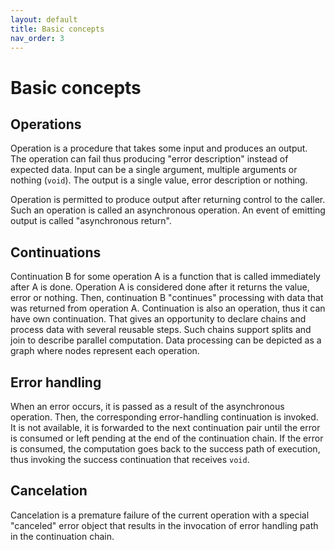 ```yaml
---
layout: default
title: Basic concepts
nav_order: 3
---
```


# Basic concepts

## Operations
Operation is a procedure that takes some input and produces an output. The operation can fail thus producing "error description" instead of expected data.
Input can be a single argument, multiple arguments or nothing (`void`).
The output is a single value, error description or nothing.

Operation is permitted to produce output after returning control to the caller. Such an operation is called an asynchronous operation. An event of emitting output is called "asynchronous return".

## Continuations
Continuation B for some operation A is a function that is called immediately after A is done. Operation A is considered done after it returns the value, error or nothing. Then, continuation B "continues" processing with data that was returned from operation A.
Continuation is also an operation, thus it can have own continuation. That gives an opportunity to declare chains and process data with several reusable steps.
Such chains support splits and join to describe parallel computation. Data processing can be depicted as a graph where nodes represent each operation.

## Error handling
When an error occurs, it is passed as a result of the asynchronous operation. Then, the corresponding error-handling continuation is invoked. It is not available, it is forwarded to the next continuation pair until the error is consumed or left pending at the end of the continuation chain. If the error is consumed, the computation goes back to the success path of execution, thus invoking the success continuation that receives `void`.

## Cancelation
Cancelation is a premature failure of the current operation with a special "canceled" error object that results in the invocation of error handling path in the continuation chain.
<!--stackedit_data:
eyJoaXN0b3J5IjpbLTIwNjA2NDU3MjksODc4OTQzNTczXX0=
-->